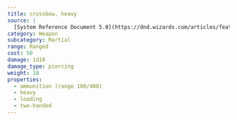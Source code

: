 ```yaml
---
title: crossbow, heavy
source: |
  [System Reference Document 5.0](https://dnd.wizards.com/articles/features/systems-reference-document-srd)
category: Weapon
subcategory: Martial
range: Ranged
cost: 50
damage: 1d10
damage_type: piercing
weight: 18
properties:
  - ammunition (range 100/400)
  - heavy
  - loading
  - two-handed
---
```

